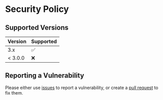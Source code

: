 # Security Policy

## Supported Versions

| Version | Supported          |
|---------| ------------------ |
| 3.x     | :white_check_mark: |
| < 3.0.0 | :x:                |

## Reporting a Vulnerability

Please either use [issues](https://github.com/cansin/next-with-apollo-possible-types/issues) to report a vulnerability, 
or create a [pull request](https://github.com/cansin/next-with-apollo-possible-types/pulls) to fix them.
